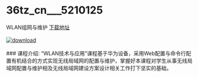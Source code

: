 # 36tz_cn___5210125
WLAN组网与维护
[下载地址](http://www.36tz.cn/article/5210125 "下载地址")
<br/></br>[![download](http://36tz.cn/muke_img/2020_02_1-19-300x227.png "下载地址")](http://www.36tz.cn/article/5210125 "下载地址")
<br/></br>### 课程介绍:
“WLAN技术与应用”课程基于华为设备，采用Web配置与命令行配置有机结合的方式实现无线局域网的配置与维护，掌握好本课程对学生从事无线局域网配置与维护相及无线局域网建设方案设计相关工作打下坚实的基础。



